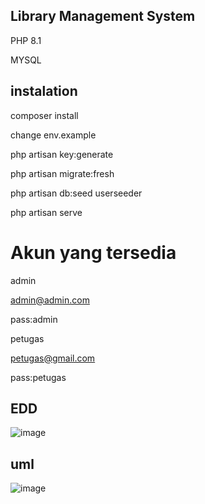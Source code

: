 
## Library Management System

PHP 8.1

MYSQL

## instalation
composer install

change env.example

php artisan key:generate

php artisan migrate:fresh

php artisan db:seed userseeder

php artisan serve

# Akun yang tersedia
admin

admin@admin.com

pass:admin

petugas

petugas@gmail.com

pass:petugas

## EDD
![image](https://github.com/kuronas/library/assets/110076250/6f0fa891-0683-4001-bfd8-7bf2be62b262)

## uml
![image](https://github.com/kuronas/library/assets/110076250/94d080de-9f48-44b1-a600-b7beeff40be7)

